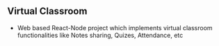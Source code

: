 ## Virtual Classroom

- Web based React-Node project which implements virtual classroom functionalities like Notes sharing, Quizes, Attendance, etc
